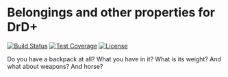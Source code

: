 # Belongings and other properties for DrD+

[![Build Status](https://travis-ci.org/jaroslavtyc/drd-plus-equipment.svg?branch=master)](https://travis-ci.org/jaroslavtyc/drd-plus-equipment)
[![Test Coverage](https://codeclimate.com/github/jaroslavtyc/drd-plus-equipment/badges/coverage.svg)](https://codeclimate.com/github/jaroslavtyc/drd-plus-equipment/coverage)
[![License](https://poser.pugx.org/drd-plus/equipment/license)](https://packagist.org/packages/drd-plus/equipment)

Do you have a backpack at all? What you have in it? What is its weight? And what about weapons? And horse?